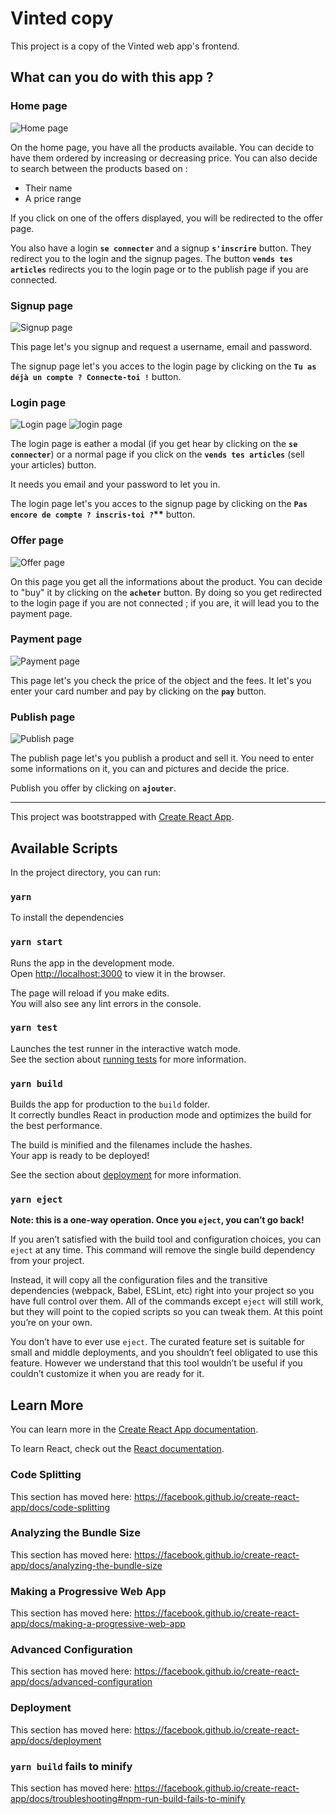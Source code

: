 # Vinted copy

This project is a copy of the Vinted web app's frontend.

## What can you do with this app ?

### Home page

![Home page](./src/assets/images-readMe/home_page.png)

On the home page, you have all the products available. You can decide to have them ordered by increasing or decreasing price. You can also decide to search between the products based on :

- Their name
- A price range

If you click on one of the offers displayed, you will be redirected to the offer page.

You also have a login **`se connecter`** and a signup **`s'inscrire`** button. They redirect you to the login and the signup pages. The button **`vends tes articles`** redirects you to the login page or to the publish page if you are connected.

### Signup page

![Signup page](./src/assets/images-readMe/signup.png)

This page let's you signup and request a username, email and password.

The signup page let's you acces to the login page by clicking on the **`Tu as déjà un compte ? Connecte-toi !`** button.

### Login page

![Login page](./src/assets/images-readMe/login_1.png)
![login page](./src/assets/images-readMe/login_2.png)

The login page is eather a modal (if you get hear by clicking on the **`se connecter`**) or a normal page if you click on the **`vends tes articles`** (sell your articles) button.

It needs you email and your password to let you in.

The login page let's you acces to the signup page by clicking on the **`Pas encore de compte ? inscris-toi ?`\*\*** button.

### Offer page

![Offer page](./src/assets/images-readMe/offer.png)

On this page you get all the informations about the product. You can decide to "buy" it by clicking on the **`acheter`** button. By doing so you get redirected to the login page if you are not connected ; if you are, it will lead you to the payment page.

### Payment page

![Payment page](./src/assets/images-readMe/payment.png)

This page let's you check the price of the object and the fees. It let's you enter your card number and pay by clicking on the **`pay`** button.

### Publish page

![Publish page](./src/assets/images-readMe/publish.png)

The publish page let's you publish a product and sell it. You need to enter some informations on it, you can and pictures and decide the price.

Publish you offer by clicking on **`ajouter`**.

---

This project was bootstrapped with [Create React App](https://github.com/facebook/create-react-app).

## Available Scripts

In the project directory, you can run:

### `yarn`

To install the dependencies

### `yarn start`

Runs the app in the development mode.<br />
Open [http://localhost:3000](http://localhost:3000) to view it in the browser.

The page will reload if you make edits.<br />
You will also see any lint errors in the console.

### `yarn test`

Launches the test runner in the interactive watch mode.<br />
See the section about [running tests](https://facebook.github.io/create-react-app/docs/running-tests) for more information.

### `yarn build`

Builds the app for production to the `build` folder.<br />
It correctly bundles React in production mode and optimizes the build for the best performance.

The build is minified and the filenames include the hashes.<br />
Your app is ready to be deployed!

See the section about [deployment](https://facebook.github.io/create-react-app/docs/deployment) for more information.

### `yarn eject`

**Note: this is a one-way operation. Once you `eject`, you can’t go back!**

If you aren’t satisfied with the build tool and configuration choices, you can `eject` at any time. This command will remove the single build dependency from your project.

Instead, it will copy all the configuration files and the transitive dependencies (webpack, Babel, ESLint, etc) right into your project so you have full control over them. All of the commands except `eject` will still work, but they will point to the copied scripts so you can tweak them. At this point you’re on your own.

You don’t have to ever use `eject`. The curated feature set is suitable for small and middle deployments, and you shouldn’t feel obligated to use this feature. However we understand that this tool wouldn’t be useful if you couldn’t customize it when you are ready for it.

## Learn More

You can learn more in the [Create React App documentation](https://facebook.github.io/create-react-app/docs/getting-started).

To learn React, check out the [React documentation](https://reactjs.org/).

### Code Splitting

This section has moved here: https://facebook.github.io/create-react-app/docs/code-splitting

### Analyzing the Bundle Size

This section has moved here: https://facebook.github.io/create-react-app/docs/analyzing-the-bundle-size

### Making a Progressive Web App

This section has moved here: https://facebook.github.io/create-react-app/docs/making-a-progressive-web-app

### Advanced Configuration

This section has moved here: https://facebook.github.io/create-react-app/docs/advanced-configuration

### Deployment

This section has moved here: https://facebook.github.io/create-react-app/docs/deployment

### `yarn build` fails to minify

This section has moved here: https://facebook.github.io/create-react-app/docs/troubleshooting#npm-run-build-fails-to-minify
